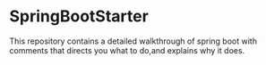 # SpringBootStarter
This repository contains a detailed walkthrough of spring boot with comments that directs you what to do,and explains why it does.
